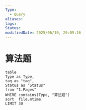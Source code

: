 ```yaml
---
Type:
  - Query
aliases: 
tags: 
Status:
modifiedDate: 2025/06/10, 20:09:16
---
```


# 算法题

```dataview
table
Type as Type,
tag as "tag",
Status as "Status"
from "1.Pages"
WHERE contains(Type, "算法题")
sort  file.mtime 
LIMIT 30
```
